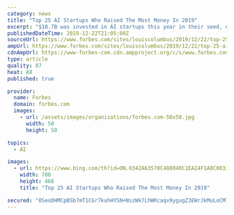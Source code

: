 ```yaml
---
category: news
title: "Top 25 AI Startups Who Raised The Most Money In 2019"
excerpt: "$10.7B was invested in AI startups this year in their seed, early-stage venture or late-stage ... [+] venture funding rounds. $10.7B was invested in AI startups this year in their seed, early-stage venture, or late-stage venture funding rounds. Over half, or 57.9% of all AI startup financing rounds where either seed or pre-seed, 21.2% are ..."
publishedDateTime: 2019-12-22T21:05:00Z
sourceUrl: https://www.forbes.com/sites/louiscolumbus/2019/12/22/top-25-ai-startups-who-raised-the-most-money-in-2019/
ampUrl: https://www.forbes.com/sites/louiscolumbus/2019/12/22/top-25-ai-startups-who-raised-the-most-money-in-2019/amp/
cdnAmpUrl: https://www-forbes-com.cdn.ampproject.org/c/s/www.forbes.com/sites/louiscolumbus/2019/12/22/top-25-ai-startups-who-raised-the-most-money-in-2019/amp/
type: article
quality: 87
heat: 88
published: true

provider:
  name: Forbes
  domain: forbes.com
  images:
    - url: /assets/images/organizations/forbes.com-50x50.jpg
      width: 50
      height: 50

topics:
  - AI

images:
  - url: https://www.bing.com/th?id=ON.0342A63570C488040C1EA24F1A8C0833
    width: 700
    height: 466
    title: "Top 25 AI Startups Who Raised The Most Money In 2019"

secured: "OSeoDHMCpBSb7mT1CGr7kuhHYSN+NszWk7LhWRcaqx9ygugZ3EWrJkMuLoCM7+u/nZETeXb7X06B7DC2ohIa1SKb9FhnYKzaqyhjm3mvhvFpSZW/6LwDgT9SP0av+KTzGVnM/dD2yMIOkF+VzKagD/eEVThbhB34nX+BrNbuDfGJJ0w6cwVcBaZC5oV4A1Rk6rlXJcsoJjOJWW7oO8tfwWxJklXlmhzFRzjJltQ03cGnahM1PNeY8usjlzNyHOZKwRHB8ueB4on/5as5Q/25PA==;b8aXgPoZ+KyHw3g43w3ZSg=="
---
```


